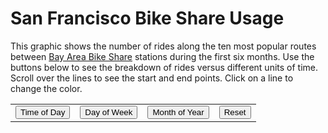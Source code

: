 <!DOCTYPE html>

<html>

<h1>San Francisco Bike Share Usage</h1>

<title>San Francisco Bike Share Usage</title>



<meta charset="utf-8">
<style>

body {
  font: 10px sans-serif;
}

.axis path,
.axis line {
  fill: none;
  stroke: #000;
  shape-rendering: crispEdges;
}

.x.axis path {
  display: none;
}

.axis text {
    font-family: sans-serif;
    font-size: 12px;
}

.line {
  fill: none;
  stroke: steelblue;
  stroke-width: 1.5px;
}

div.tooltip {   
  position: absolute;           
  text-align: center;           
  width: 140px;                  
  height: 45px;                 
  padding: 2px;             
  font: 14px sans-serif;
  font-style: bold;
  background-color: white;        
  border: 0px;      
  border-radius: 8px;           
  pointer-events: none;         
}

h1{
  font-size: 28px;
}

p{
  font-size: 14px;
  width: 960px;
}


</style>
<body>
<script src="https://d3js.org/d3.v3.js"></script>

<p>This graphic shows the number of rides along the ten most popular routes between  <a href="http://www.bayareabikeshare.com/datachallenge"> Bay Area Bike Share</a> stations during the first six months. Use the buttons below to see the breakdown of rides versus different units of time. Scroll over the lines to see the start and end points. Click on a line to change the color.</p>

<TABLE BORDER="0">
<TR>
<TD>
    <input name="HourButton" 
           type="button" 
           value="Time of Day" 
           onclick="Hour()" />
</TD>	

<TD>
    <input name="DayButton" 
           type="button" 
           value="Day of Week" 
           onclick="Day()" />
 </TD>

<TD>
    <input name="MonthButton" 
           type="button" 
           value="Month of Year" 
           onclick="Month()" />
</TD>


<TD>
    <input name="Reset" 
           type="button" 
           value="Reset" 
           onclick="Reset()" />
</TD>

</TR>

</TABLE>

<script>

var margin = {top: 20, right: 80, bottom: 30, left: 50},
    width = 1050 - margin.left - margin.right,
    height = 500 - margin.top - margin.bottom;

var parseDateHour = d3.time.format("%H").parse;

var parseDateDay = d3.time.format("%d").parse;

var parseDateMonth = d3.time.format("%m-%y").parse;

var x = d3.time.scale()
    .range([0, width]);

var y = d3.scale.linear()
    .range([height, 0]);

var color = d3.scale.category10();

var xAxis_day = d3.svg.axis()
    .scale(x)
    .orient("bottom").ticks(7)
    .tickFormat(d3.time.format("%A"));

var xAxis_hour = d3.svg.axis()
    .scale(x)
    .orient("bottom").ticks(12)
    .tickFormat(d3.time.format("%H:%M"));

var xAxis_month = d3.svg.axis()
    .scale(x)
    .orient("bottom").ticks(7)
    .tickFormat(d3.time.format("%B %Y"));

var yAxis = d3.svg.axis()
    .scale(y)
    .orient("left");

var line = d3.svg.line()
    .interpolate("basis")
    .x(function(d) { return x(d.date); })
    .y(function(d) { return y(d.number); });

var div = d3.select("body").append("div")   
    .attr("class", "tooltip")               
    .style("opacity", 0);

var svg = d3.select("body").append("svg")
    .attr("width", width + margin.left + margin.right)
    .attr("height", height + margin.top + margin.bottom)
  .append("g")
    .attr("transform", "translate(" + margin.left + "," + margin.top + ")");

d3.tsv("totalday.tsv", function(error, data) {
  color.domain(d3.keys(data[0]).filter(function(key) { return key !== "date"; }));

  data.forEach(function(d) {
    d.date = parseDateDay(d.date);
  });

  var routes = color.domain().map(function(name) {
    return {
      name: name,
      values: data.map(function(d) {
        return {date: d.date, number: +d[name]};
      })
    };
  });

  x.domain(d3.extent(data, function(d) { return d.date; }));

  y.domain([
    d3.min(routes, function(c) { return d3.min(c.values, function(v) { return v.number; }); }),
    d3.max(routes, function(c) { return d3.max(c.values, function(v) { return v.number; }); })
  ]);

  svg.append("g")
      .attr("class", "x axis")
      .attr("transform", "translate(0," + height + ")")
      .call(xAxis_day);

  svg.append("g")
      .attr("class", "y axis")
      .call(yAxis)
    .append("text")
      .attr("transform", "rotate(-90)")
      .attr("font-size", 20)
      .attr("y", -45)
      .attr("x", -40)
      .attr("dy", ".71em")
      .style("text-anchor", "end")
      .text("Number of Rides");

  var route = svg.selectAll(".route")
      .data(routes)
    .enter().append("g")
      .attr("class", "route");

  route.append("path")
      .attr("class", "line")
      .attr("d", function(d) { return line(d.values); })
      .style("stroke", "steelblue")
      .style("opacity","0.6")
      .on("mouseover", function(d) {
        d3.select(this).style("stroke-width","6");
        d3.select(this).style("font-size","20");
        d3.select(this).style("opacity","0.9");
        div.transition()        
          .duration(200)      
          .style("opacity", 0.9);      
        div .html(d.name)  
          .style("left", (d3.event.pageX) + "px")     
          .style("top", (d3.event.pageY -28) + "px");})
      .on("mouseout", function(d) {
          d3.select(this).style("stroke-width","1.5"); 
          d3.select(this).style("opacity","0.6");
          div.transition()        
            .duration(200)      
            .style("opacity", 0);})
        .on("click", function(d) { d3.select(this).style("stroke-width","6");

        d3.select(this).style("font-size","20");
        d3.select(this).style("opacity","0.9");
        d3.select(this).style("stroke","darkorange");})


});

function Hour() {

    // Get the data again
    d3.tsv("totalhour.tsv", function(error, data) {
  color.domain(d3.keys(data[0]).filter(function(key) { return key !== "date"; }));

  data.forEach(function(d) {
    d.date = parseDateHour(d.date);
  });

  var routes = color.domain().map(function(name) {
    return {
      name: name,
      values: data.map(function(d) {
        return {date: d.date, number: +d[name]};
      })
    };
  });


    // Scale the range of the data again 
  x.domain(d3.extent(data, function(d) { return d.date; }));

  y.domain([
    d3.min(routes, function(c) { return d3.min(c.values, function(v) { return v.number; }); }),
    d3.max(routes, function(c) { return d3.max(c.values, function(v) { return v.number; }); })
  ]);


    // Select the section we want to apply our changes to
    var svg = d3.select("body").transition();
	    
        svg.select(".x.axis") // change the x axis
            .duration(750)
            .call(xAxis_hour);
        svg.select(".y.axis") // change the y axis
            .duration(750)
            .call(yAxis);

    	d3.selectAll(".line")   // change the line
	    .data(routes)
	    .transition()
              .duration(750)
              .attr("d", function(d) { return line(d.values); });

    });
}



function Day() {

    // Get the data again
    d3.tsv("totalday.tsv", function(error, data) {
  color.domain(d3.keys(data[0]).filter(function(key) { return key !== "date"; }));

  data.forEach(function(d) {
    d.date = parseDateDay(d.date);
  });

  var routes = color.domain().map(function(name) {
    return {
      name: name,
      values: data.map(function(d) {
        return {date: d.date, number: +d[name]};
      })
    };
  });


    // Scale the range of the data again 
  x.domain(d3.extent(data, function(d) { return d.date; }));

  y.domain([
    d3.min(routes, function(c) { return d3.min(c.values, function(v) { return v.number; }); }),
    d3.max(routes, function(c) { return d3.max(c.values, function(v) { return v.number; }); })
  ]);


    // Select the section we want to apply our changes to
    var svg = d3.select("body").transition();

       svg.select(".x.axis") // change the x axis
            .duration(750)
            .call(xAxis_day);
        svg.select(".y.axis") // change the y axis
            .duration(750)
            .call(yAxis);

    	d3.selectAll(".line")   // change the line
		.data(routes)
		.transition()
            .duration(750)
            .attr("d", function(d) { return line(d.values); });

    });
}


function Month() {

    // Get the data again
    d3.tsv("totalmonth.tsv", function(error, data) {
  color.domain(d3.keys(data[0]).filter(function(key) { return key !== "date"; }));

  data.forEach(function(d) {
    d.date = parseDateMonth(d.date);
  });

  var routes = color.domain().map(function(name) {
    return {
      name: name,
      values: data.map(function(d) {
        return {date: d.date, number: +d[name]};
      })
    };
  });


    // Scale the range of the data again 
  x.domain(d3.extent(data, function(d) { return d.date; }));

  y.domain([
    d3.min(routes, function(c) { return d3.min(c.values, function(v) { return v.number; }); }),
    d3.max(routes, function(c) { return d3.max(c.values, function(v) { return v.number; }); })
  ]);


    // Select the section we want to apply our changes to
    var svg = d3.select("body").transition();

        svg.select(".x.axis") // change the x axis
            .duration(750)
            .call(xAxis_month);
        svg.select(".y.axis") // change the y axis
            .duration(750)
            .call(yAxis);

    	d3.selectAll(".line")   // change the line
		.data(routes)
		.transition()
            .duration(750)
            .attr("d", function(d) { return line(d.values); });

    });
}


function Reset() {

    // Get the data again
    d3.tsv("totalday.tsv", function(error, data) {
  color.domain(d3.keys(data[0]).filter(function(key) { return key !== "date"; }));

  data.forEach(function(d) {
    d.date = parseDateDay(d.date);
  });

  var routes = color.domain().map(function(name) {
    return {
      name: name,
      values: data.map(function(d) {
        return {date: d.date, number: +d[name]};
      })
    };
  });


    // Select the section we want to apply our changes to
    var svg = d3.select("body").transition();

      d3.selectAll(".line")   // change the line
            //.data(routes)
            .transition()
            .duration(1)
            .attr("d", function(d) { return line(d.values); })
            .style("stroke", "steelblue");

    });
}


</script>

</html>
